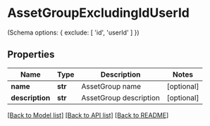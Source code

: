 # AssetGroupExcludingIdUserId

(Schema options: { exclude: [ 'id', 'userId' ] })
## Properties
Name | Type | Description | Notes
------------ | ------------- | ------------- | -------------
**name** | **str** | AssetGroup name | [optional] 
**description** | **str** | AssetGroup description | [optional] 

[[Back to Model list]](../README.md#documentation-for-models) [[Back to API list]](../README.md#documentation-for-api-endpoints) [[Back to README]](../README.md)


